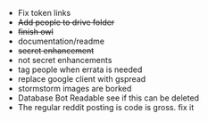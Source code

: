 - Fix token links
- ~~Add people to drive folder~~
- ~~finish owl~~
- documentation/readme
- ~~secret enhancement~~
- not secret enhancements
- tag people when errata is needed
- replace google client with gspread
- stormstorm images are borked
- Database Bot Readable see if this can be deleted
- The regular reddit posting is code is gross. fix it